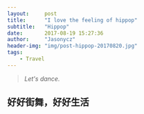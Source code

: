```yaml
---
layout:     post
title:      "I love the feeling of hippop"
subtitle:   "Hippop"
date:       2017-08-19 15:27:36
author:     "Jasonycz"
header-img: "img/post-hippop-20170820.jpg"
tags:
    - Travel
---
```


> *Let's dance.*

## 好好街舞，好好生活


